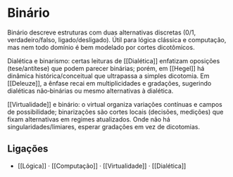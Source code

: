 # Binário

Binário descreve estruturas com duas alternativas discretas (0/1, verdadeiro/falso, ligado/desligado). Útil para lógica clássica e computação, mas nem todo domínio é bem modelado por cortes dicotômicos.

Dialética e binarismo: certas leituras de [[Dialética]] enfatizam oposições (tese/antítese) que podem parecer binárias; porém, em [[Hegel]] há dinâmica histórica/conceitual que ultrapassa a simples dicotomia. Em [[Deleuze]], a ênfase recai em multiplicidades e gradações, sugerindo dialéticas não‑binárias ou mesmo alternativas à dialética.

[[Virtualidade]] e binário: o virtual organiza variações contínuas e campos de possibilidade; binarizações são cortes locais (decisões, medições) que fixam alternativas em regimes atualizados. Onde não há singularidades/limiares, esperar gradações em vez de dicotomias.

## Ligações
- [[Lógica]] · [[Computação]] · [[Virtualidade]] · [[Dialética]]
